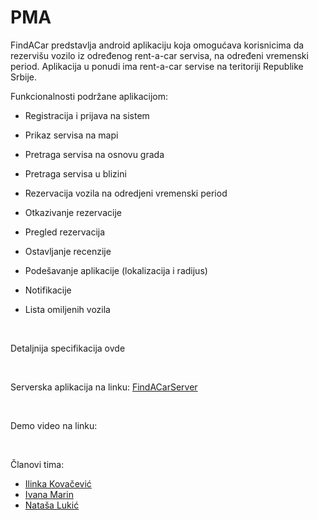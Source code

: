 # PMA
FindACar predstavlja android aplikaciju koja omogućava korisnicima da rezervišu vozilo iz određenog rent-a-car servisa, na određeni vremenski period. Aplikacija u ponudi ima rent-a-car servise na teritoriji Republike Srbije.


Funkcionalnosti podržane aplikacijom: 

* Registracija i prijava na sistem

* Prikaz servisa na mapi

* Pretraga servisa na osnovu grada

* Pretraga servisa u blizini

* Rezervacija vozila na odredjeni vremenski period

* Otkazivanje rezervacije

* Pregled rezervacija 

* Ostavljanje recenzije 

* Podešavanje aplikacije (lokalizacija i radijus)

*	Notifikacije 

* Lista omiljenih vozila
<p>&nbsp;</p>

Detaljnija specifikacija ovde

<p>&nbsp;</p>

Serverska aplikacija na linku: [FindACarServer](https://github.com/IvanaaM/FindACarServer)

<p>&nbsp;</p>

Demo video na linku: 

<p>&nbsp;</p>

 Članovi tima:
  * [Ilinka Kovačević](https://github.com/ilinkaKo)
  * [Ivana Marin](https://github.com/IvanaaM)
  * [Nataša Lukić](https://github.com/NatasaLukic)

